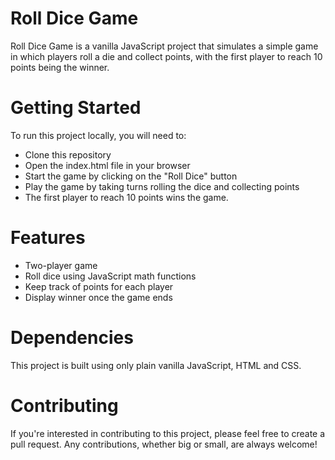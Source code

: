 # Roll Dice Game
Roll Dice Game is a vanilla JavaScript project that simulates a simple game in which players roll a die and collect points, with the first player to reach 10 points being the winner.

# Getting Started
To run this project locally, you will need to:

* Clone this repository
* Open the index.html file in your browser
* Start the game by clicking on the "Roll Dice" button
* Play the game by taking turns rolling the dice and collecting points
* The first player to reach 10 points wins the game.
# Features
* Two-player game
* Roll dice using JavaScript math functions
* Keep track of points for each player
* Display winner once the game ends

# Dependencies
This project is built using only plain vanilla JavaScript, HTML and CSS.

# Contributing
If you're interested in contributing to this project, please feel free to create a pull request. Any contributions, whether big or small, are always welcome!

